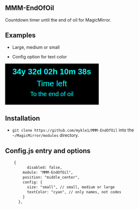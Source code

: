 ## MMM-EndOfOil

Countdown timer until the end of oil for MagicMirror.

## Examples

* Large, medium or small

* Config option for text color

![](images/2.png)

## Installation

* `git clone https://github.com/mykle1/MMM-EndOfOil` into the `~/MagicMirror/modules` directory.

## Config.js entry and options

```
    {
          disabled: false,
        module: "MMM-EndOfOil",
        position: "middle_center",
        config: {
          size: "small", // small, medium or large
          textColor: "cyan", // only names, not codes
        }
      },
```

